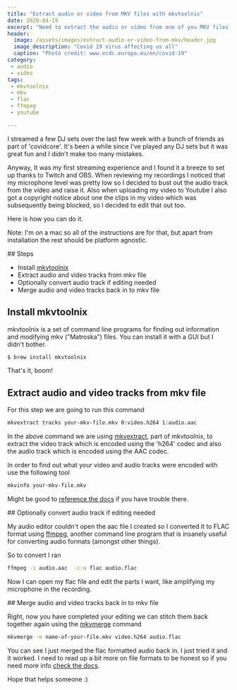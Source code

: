 ```yaml
---
title: "Extract audio or video from MKV files with mkvtoolnix"
date: 2020-04-19
excerpt: "Need to extract the audio or video from one of you MKV files? This is how you do it"
header:
  image: /assets/images/extract-audio-or-video-from-mkv/header.jpg
  image_description: "Covid 19 virus affecting us all"
  caption: "Photo credit: www.ecdc.europa.eu/en/covid-19"
category:
 - audio
 - video
tags:
 - mkvtoolnix
 - mkv
 - flac
 - ffmpeg
 - youtube

---
```


I streamed a few DJ sets over the last few week with a bunch of friends as part of 'covidcore'. It's been a while since I've played any DJ sets but it was great fun and I didn't make too many mistakes.

Anyway, It was my first streaming experience and I found it a breeze to set up thanks to Twitch and OBS. When reviewing my recordings I noticed that my microphone level was pretty low so I decided to bust out the audio track from the video and raise it. Also when uploading my video to Youtube I also got a copyright notice about one the clips in my video which was subsequently being blocked, so I decided to edit that out too.


Here is how you can do it.

Note: I'm on a mac so all of the instructions are for that, but apart from installation the rest should be platform agnostic.

## Steps

* Install [mkvtoolnix][1]
* Extract audio and video tracks from mkv file
* Optionally convert audio track if editing needed
* Merge audio and video tracks back in to mkv file

## Install mkvtoolnix

mkvtoolnix is a set of command line programs for finding out information and modifying mkv ("Matroska") files. You can install it with a GUI but I didn't bother. 

```bash
$ brew install mkvtoolnix
```

That's it, boom!

## Extract audio and video tracks from mkv file

For this step we are going to run this command
```bash
mkvextract tracks your-mkv-file.mkv 0:video.h264 1:audio.aac
```

In the above command we are using [mkvextract][2], part of mkvtoolnix, to extract the video track which is encoded using the 'h264' codec and also the audio track which is encoded using the AAC codec. 

In order to find out what your video and audio tracks were encoded with use the following tool
```bash
mkvinfo your-mkv-file.mkv
```

Might be good to [reference the docs][2] if you have trouble there.

## Optionally convert audio track if editing needed

My audio editor couldn't open the aac file I created so I converted it to FLAC format using [ffmpeg][3], another command line program that is insanely useful for converting audio formats (amongst other things).

So to convert I ran
```bash
ffmpeg -i audio.aac  -c:a flac audio.flac
```

Now I can open my flac file and edit the parts I want, like amplifying my microphone in the recording. 

## Merge audio and video tracks back in to mkv file

Right, now you have completed your editing we can stitch them back together again using the [mkvmerge][4] command

```bash
mkvmerge -o name-of-your-file.mkv video.h264 audio.flac
```

You can see I just merged the flac formatted audio back in. I just tried it and it worked. I need to read up a bit more on file formats to be honest so if you need more info [check the docs][4]. 

Hope that helps someone :)



[1]:[https://mkvtoolnix.download]
[2]:[https://mkvtoolnix.download/doc/mkvextract.html]
[3]:[http://ffmpeg.org/documentation.html]
[4]:[https://mkvtoolnix.download/doc/mkvmerge.html]